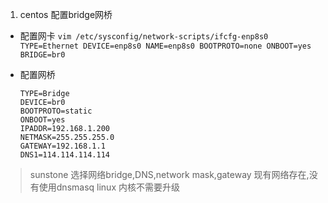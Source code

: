 1. centos 配置bridge网桥
  -  配置网卡
	```vim /etc/sysconfig/network-scripts/ifcfg-enp8s0 
	TYPE=Ethernet
	DEVICE=enp8s0
	NAME=enp8s0
	BOOTPROTO=none
	ONBOOT=yes
	BRIDGE=br0
	```

  - 配置网桥
	```	vim /etc/sysconfig/network-scripts/ifcfg-br0
	TYPE=Bridge
	DEVICE=br0
	BOOTPROTO=static
	ONBOOT=yes
	IPADDR=192.168.1.200
	NETMASK=255.255.255.0
	GATEWAY=192.168.1.1
	DNS1=114.114.114.114
	```

> sunstone 选择网络bridge,DNS,network mask,gateway 现有网络存在,没有使用dnsmasq
> linux 内核不需要升级
